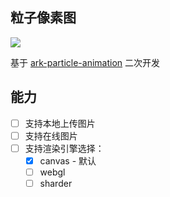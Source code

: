 ## 粒子像素图

![](https://img.shuaxinjs.cn/20240313-115321.jpeg)

基于 [ark-particle-animation](https://github.com/XIwE1/ark-particle-animation) 二次开发

## 能力

- [ ] 支持本地上传图片
- [ ] 支持在线图片
- [ ] 支持渲染引擎选择：
  - [x] canvas - 默认
  - [ ] webgl
  - [ ] sharder